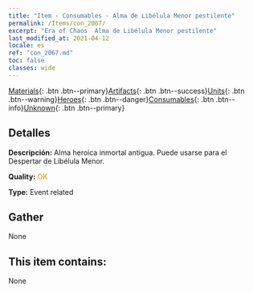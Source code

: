 ```yaml
---
title: "Item - Consumables - Alma de Libélula Menor pestilente"
permalink: /Items/con_2067/
excerpt: "Era of Chaos  Alma de Libélula Menor pestilente"
last_modified_at: 2021-04-12
locale: es
ref: "con_2067.md"
toc: false
classes: wide
---
```

 [Materials](/es/Items/){: .btn .btn--primary}[Artifacts](/es/Items/Artifacts/){: .btn .btn--success}[Units](/es/Items/Units/){: .btn .btn--warning}[Heroes](/es/Items/Heroes/){: .btn .btn--danger}[Consumables](/es/Items/Consumables/){: .btn .btn--info}[Unknown](/es/Items/Unknown/){: .btn .btn--primary}

## Detalles
 **Descripción:** Alma heroica inmortal antigua. Puede usarse para el Despertar de Libélula Menor.

 **Quality:** <span style="color: #FF8C00">OK</span>

 **Type:** Event related

## Gather

  None

## This item contains:

  None

